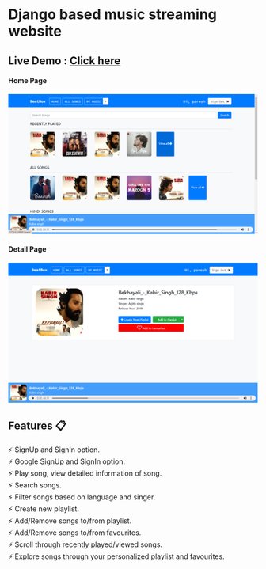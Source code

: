 # Django based music streaming website
<!-- >  -->


## Live Demo : [Click here](https://beatboxsong.herokuapp.com/)
#### Home Page
<img src="website_images/home.png" width="900">

#### Detail Page
<img src="website_images/detail.png" width="900">

## Features 📋
⚡️ SignUp and SignIn option.\
⚡️ Google SignUp and SignIn option.\
⚡️ Play song, view detailed information of song.\
⚡️ Search songs.\
⚡️ Filter songs based on language and singer.\
⚡️ Create new playlist.\
⚡️ Add/Remove songs to/from playlist.\
⚡️ Add/Remove songs to/from favourites.\
⚡️ Scroll through recently played/viewed songs.\
⚡️ Explore songs through your personalized playlist and favourites.

